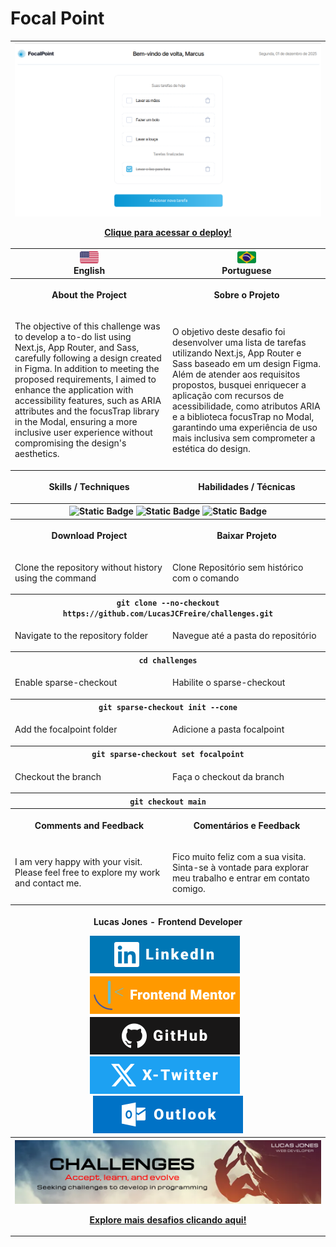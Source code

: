 # Focal Point

<table>
    <tr>
        <th colspan="2">
            <a href="https://focalpointchallenge.vercel.app/" title="Clique para acessar o deploy">
                <img src="./preview.png" />
                <p>Clique para acessar o deploy!</p>
            </a>
        </th>
    </tr>
    <tr>
        <th style="width: 50%;">
            <img src="https://raw.githubusercontent.com/LucasJCFreire/LucasJCFreire/main/assets/images/usa.svg" alt="Bandeira dos EUA" title="English" style="width: 30px;"><br>
            English
        </th>
        <th style="width: 50%;">
            <img src="https://raw.githubusercontent.com/LucasJCFreire/LucasJCFreire/main/assets/images/brazil.svg" alt="Bandeira do Brasil" title="Portuguese" style="width: 30px;"><br>
            Portuguese
        </th>
    </tr>
    <tr>
        <th><p>About the Project</p></th>
        <th><p>Sobre o Projeto</p></th>
    </tr>
    <tr>
        <td>
            <p>The objective of this challenge was to develop a to-do list using Next.js, App Router, and Sass, carefully following a design created in Figma. In addition to meeting the proposed requirements, I aimed to enhance the application with accessibility features, such as ARIA attributes and the focusTrap library in the Modal, ensuring a more inclusive user experience without compromising the design's aesthetics.</p>
        </td>
        <td>
            <p>O objetivo deste desafio foi desenvolver uma lista de tarefas utilizando Next.js, App Router e Sass baseado em um design Figma. Além de atender aos requisitos propostos, busquei enriquecer a aplicação com recursos de acessibilidade, como atributos ARIA e a biblioteca focusTrap no Modal, garantindo uma experiência de uso mais inclusiva sem comprometer a estética do design.</p>
        </td>
    </tr>
    <tr>
        <th><p>Skills / Techniques</p></th>
        <th><p>Habilidades / Técnicas</p></th>
    </tr>
    <tr>
        <th colspan="2">
            <img alt="Static Badge" src="https://img.shields.io/badge/React-61DAFB?style=flat-square&logo=react&logoColor=black">
            <img alt="Static Badge" src="https://img.shields.io/badge/Next.js-000000?style=flat-square&logo=next.js&logoColor=white">
            <img alt="Static Badge" src="https://img.shields.io/badge/Sass-CC6699?style=flat-square&logo=sass&logoColor=white">
        </th>
    </tr>
    <tr>
        <th><p>Download Project</p></th>
        <th><p>Baixar Projeto</p></th>
    </tr>
    <tr>
        <td>
            <p>Clone the repository without history using the command</p>
        </td>
        <td>
            <p>Clone Repositório sem histórico com o comando</p>
        </td>
    </tr>
    <tr>
        <th colspan="2">
            <code>git clone --no-checkout https://github.com/LucasJCFreire/challenges.git</code>
        </th>
    </tr>
    <tr>
        <td><p>Navigate to the repository folder</p></td>
        <td><p>Navegue até a pasta do repositório</p></td>
    </tr>
    <tr>
        <th colspan="2">
            <code>cd challenges</code>
        </th>
    </tr>
    <tr>
        <td><p>Enable sparse-checkout</p></td>
        <td><p>Habilite o sparse-checkout</p></td>
    </tr>
    <tr>
        <th colspan="2">
            <code>git sparse-checkout init --cone</code>
        </th>
    </tr>
    <tr>
        <td><p>Add the focalpoint folder</p></td>
        <td><p>Adicione a pasta focalpoint</p></td>
    </tr>
    <tr>
        <th colspan="2">
            <code>git sparse-checkout set focalpoint</code>
        </th>
    </tr>
    <tr>
        <td><p>Checkout the branch</p></td>
        <td><p>Faça o checkout da branch</p></td>
    </tr>
    <tr>
        <th colspan="2">
            <code>git checkout main</code>
        </th>
    </tr>
    <tr>
        <th><p>Comments and Feedback</p></th>
        <th><p>Comentários e Feedback</p></th>
    </tr>
    <tr>
        <td><p>I am very happy with your visit. Please feel free to explore my work and contact me.</p></td>
        <td><p>Fico muito feliz com a sua visita. Sinta-se à vontade para explorar meu trabalho e entrar em contato comigo.</p></td>
    </tr>
    <tr>
        <th colspan="2">
            <p>Lucas Jones - Frontend Developer</p>
            <a href="https://www.linkedin.com/in/LucasJCFreire" title="Perfil do LinkedIn"><img src="https://raw.githubusercontent.com/LucasJCFreire/LucasJCFreire/main/assets/images/linkedin_small.svg" alt="Perfil do LinkedIn" style="margin-right: 10px;"></a>
            <a href="https://www.frontendmentor.io/profile/LucasJCFreire" title="Perfil do Frontend Mentor"><img src="https://raw.githubusercontent.com/LucasJCFreire/LucasJCFreire/main/assets/images/frontendmentor_small.svg" alt="Perfil do Frontend Mentor" style="margin-right: 10px;"></a>
            <a href="https://github.com/LucasJCFreire" title="Perfil do GitHub"><img src="https://raw.githubusercontent.com/LucasJCFreire/LucasJCFreire/main/assets/images/github_small.svg" alt="Perfil do GitHub" style="margin-right: 10px;"></a>
            <a href="https://x.com/LucasJCFreire" title="Perfil do X"><img src="https://raw.githubusercontent.com/LucasJCFreire/LucasJCFreire/main/assets/images/x_small.svg" alt="Perfil do X" style="margin-right: 10px;"></a>
            <a href="mailto:lucasjcfreire@outlook.com" title="E-mail Outlook"><img src="https://raw.githubusercontent.com/LucasJCFreire/LucasJCFreire/main/assets/images/outlook_small.svg" alt="E-mail Outlook"></a>
        </th>
    </tr>
    <tr>
        <th colspan="2">
            <a href="https://github.com/LucasJCFreire/challenges" title="Explore mais desafios clicando aqui">
                <img src="https://raw.githubusercontent.com/LucasJCFreire/LucasJCFreire/main/assets/images/challenges_main.png" alt="Banner de Desafios"/>
                <p>Explore mais desafios clicando aqui!</p>
            </a>
        </th>
    </tr>
</table>
